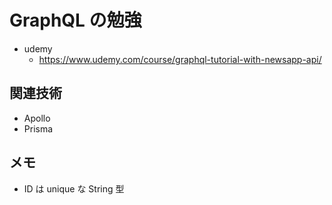 # GraphQL の勉強

- udemy
  - https://www.udemy.com/course/graphql-tutorial-with-newsapp-api/

## 関連技術

- Apollo
- Prisma

## メモ

- ID は unique な String 型
